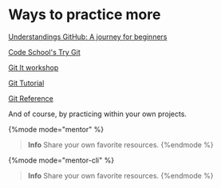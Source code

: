 # Ways to practice more

[Understandings GitHub: A journey for beginners](http://readwrite.com/2013/09/30/understanding-github-a-journey-for-beginners-part-1/)

[Code School's Try Git](https://try.github.io)

[Git It workshop](http://jlord.us/git-it/)

[Git Tutorial](https://www.atlassian.com/git/tutorials/what-is-version-control)

[Git Reference](https://git-scm.com/doc)

And of course, by practicing within your own projects.

{%mode mode="mentor" %}
> **Info** Share your own favorite resources.
{%endmode %}

{%mode mode="mentor-cli" %}
> **Info** Share your own favorite resources.
{%endmode %}